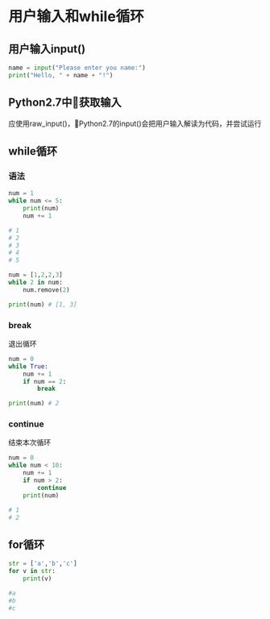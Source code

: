 # 用户输入和while循环

## 用户输入input()

```python
name = input("Please enter you name:")
print("Hello, " + name + "!")
```

## Python2.7中获取输入

应使用raw_input()，Python2.7的input()会把用户输入解读为代码，并尝试运行

## while循环

### 语法

```python
num = 1
while num <= 5:
    print(num)
    num += 1

# 1
# 2
# 3
# 4
# 5
```

```python
num = [1,2,2,3]
while 2 in num:
    num.remove(2)

print(num) # [1, 3]
```

### break

退出循环

```python
num = 0
while True:
    num += 1
    if num == 2:
        break

print(num) # 2
```

### continue

结束本次循环

```python
num = 0
while num < 10:
    num += 1
    if num > 2:
        continue
    print(num)

# 1
# 2
```

## for循环

```python
str = ['a','b','c']
for v in str:
    print(v)

#a
#b
#c
```